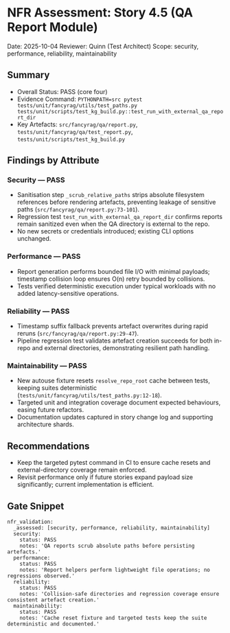 # NFR Assessment: Story 4.5 (QA Report Module)

Date: 2025-10-04
Reviewer: Quinn (Test Architect)
Scope: security, performance, reliability, maintainability

## Summary
- Overall Status: PASS (core four)
- Evidence Command: `PYTHONPATH=src pytest tests/unit/fancyrag/utils/test_paths.py tests/unit/scripts/test_kg_build.py::test_run_with_external_qa_report_dir`
- Key Artefacts: `src/fancyrag/qa/report.py`, `tests/unit/fancyrag/qa/test_report.py`, `tests/unit/scripts/test_kg_build.py`

## Findings by Attribute

### Security — PASS
- Sanitisation step `_scrub_relative_paths` strips absolute filesystem references before rendering artefacts, preventing leakage of sensitive paths (`src/fancyrag/qa/report.py:73-101`).
- Regression test `test_run_with_external_qa_report_dir` confirms reports remain sanitized even when the QA directory is external to the repo.
- No new secrets or credentials introduced; existing CLI options unchanged.

### Performance — PASS
- Report generation performs bounded file I/O with minimal payloads; timestamp collision loop ensures O(n) retry bounded by collisions.
- Tests verified deterministic execution under typical workloads with no added latency-sensitive operations.

### Reliability — PASS
- Timestamp suffix fallback prevents artefact overwrites during rapid reruns (`src/fancyrag/qa/report.py:29-47`).
- Pipeline regression test validates artefact creation succeeds for both in-repo and external directories, demonstrating resilient path handling.

### Maintainability — PASS
- New autouse fixture resets `resolve_repo_root` cache between tests, keeping suites deterministic (`tests/unit/fancyrag/utils/test_paths.py:12-18`).
- Targeted unit and integration coverage document expected behaviours, easing future refactors.
- Documentation updates captured in story change log and supporting architecture shards.

## Recommendations
- Keep the targeted pytest command in CI to ensure cache resets and external-directory coverage remain enforced.
- Revisit performance only if future stories expand payload size significantly; current implementation is efficient.

## Gate Snippet
```
nfr_validation:
  _assessed: [security, performance, reliability, maintainability]
  security:
    status: PASS
    notes: 'QA reports scrub absolute paths before persisting artefacts.'
  performance:
    status: PASS
    notes: 'Report helpers perform lightweight file operations; no regressions observed.'
  reliability:
    status: PASS
    notes: 'Collision-safe directories and regression coverage ensure consistent artefact creation.'
  maintainability:
    status: PASS
    notes: 'Cache reset fixture and targeted tests keep the suite deterministic and documented.'
```
